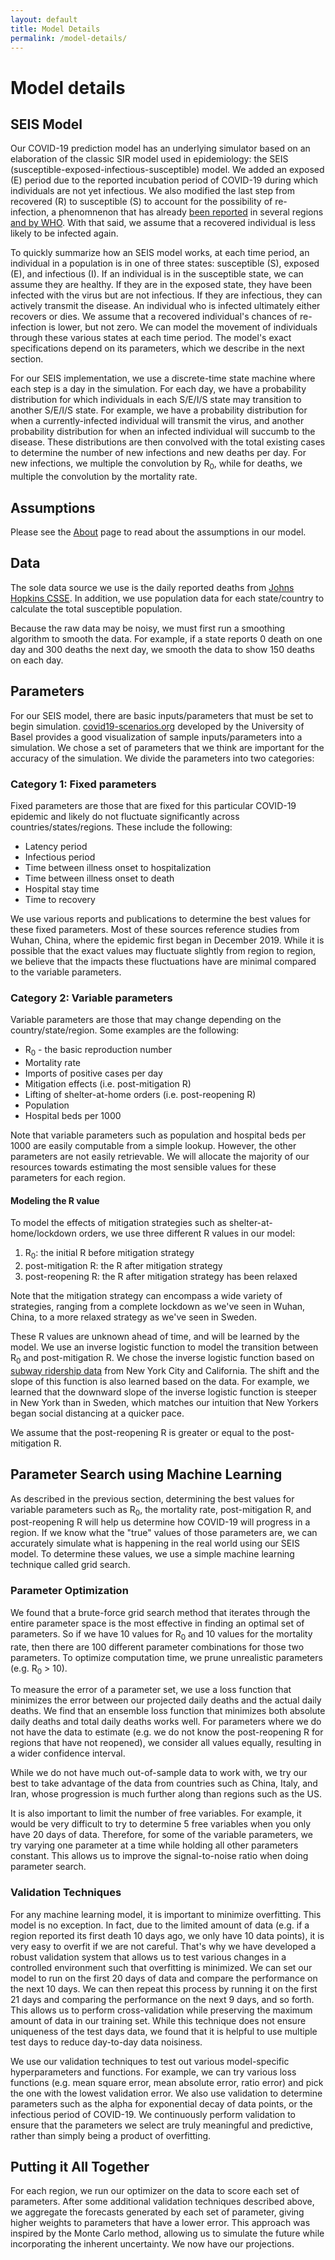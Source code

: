 ```yaml
---
layout: default
title: Model Details
permalink: /model-details/
---
```


# Model details

## SEIS Model

Our COVID-19 prediction model has an underlying simulator based on an elaboration of the classic SIR model used in epidemiology: the SEIS (susceptible-exposed-infectious-susceptible) model. We added an exposed (E) period due to the reported incubation period of COVID-19 during which individuals are not yet infectious. We also modified the last step from recovered (R) to susceptible (S) to account for the possibility of re-infection, a phenomnenon that has already [been reported](https://www.cnn.com/2020/04/17/health/south-korea-coronavirus-retesting-positive-intl-hnk/index.html) in several regions [and by WHO](https://news.sky.com/story/coronavirus-no-evidence-that-covid-19-survivors-have-immunity-who-warns-11975011). With that said, we assume that a recovered individual is less likely to be infected again.

To quickly summarize how an SEIS model works, at each time period, an individual in a population is in one of three states: susceptible (S), exposed (E), and infectious (I). If an individual is in the susceptible state, we can assume they are healthy. If they are in the exposed state, they have been infected with the virus but are not infectious. If they are infectious, they can actively transmit the disease. An individual who is infected ultimately either recovers or dies. We assume that a recovered individual's chances of re-infection is lower, but not zero. We can model the movement of individuals through these various states at each time period. The model's exact specifications depend on its parameters, which we describe in the next section.

For our SEIS implementation, we use a discrete-time state machine where each step is a day in the simulation. For each day, we have a probability distribution for which individuals in each S/E/I/S state may transition to another S/E/I/S state. For example, we have a probability distribution for when a currently-infected individual will transmit the virus, and another probability distribution for when an infected individual will succumb to the disease. These distributions are then convolved with the total existing cases to determine the number of new infections and new deaths per day. For new infections, we multiple the convolution by R<sub>0</sub>, while for deaths, we multiple the convolution by the mortality rate.

## Assumptions

Please see the [About](/about#assumptions) page to read about the assumptions in our model.

## Data

The sole data source we use is the daily reported deaths from [Johns Hopkins CSSE](https://github.com/CSSEGISandData/COVID-19/tree/master/csse_covid_19_data/csse_covid_19_daily_reports). In addition, we use population data for each state/country to calculate the total susceptible population.

Because the raw data may be noisy, we must first run a smoothing algorithm to smooth the data. For example, if a state reports 0 death on one day and 300 deaths the next day, we smooth the data to show 150 deaths on each day.

## Parameters

For our SEIS model, there are basic inputs/parameters that must be set to begin simulation. [covid19-scenarios.org](https://covid19-scenarios.org/) developed by the University of Basel provides a good visualization of sample inputs/parameters into a simulation. We chose a set of parameters that we think are important for the accuracy of the simulation. We divide the parameters into two categories:

### Category 1: Fixed parameters

Fixed parameters are those that are fixed for this particular COVID-19 epidemic and likely do not fluctuate significantly across countries/states/regions. These include the following:
- Latency period
- Infectious period
- Time between illness onset to hospitalization
- Time between illness onset to death
- Hospital stay time
- Time to recovery

We use various reports and publications to determine the best values for these fixed parameters. Most of these sources reference studies from Wuhan, China, where the epidemic first began in December 2019. While it is possible that the exact values may fluctuate slightly from region to region, we believe that the impacts these fluctuations have are minimal compared to the variable parameters.

### Category 2: Variable parameters

Variable parameters are those that may change depending on the country/state/region. Some examples are the following:
- R<sub>0</sub> - the basic reproduction number
- Mortality rate
- Imports of positive cases per day
- Mitigation effects (i.e. post-mitigation R)
- Lifting of shelter-at-home orders (i.e. post-reopening R)
- Population
- Hospital beds per 1000

Note that variable parameters such as population and hospital beds per 1000 are easily computable from a simple lookup. However, the other parameters are not easily retrievable. We will allocate the majority of our resources towards estimating the most sensible values for these parameters for each region.

#### Modeling the R value

To model the effects of mitigation strategies such as shelter-at-home/lockdown orders, we use three different R values in our model:

1) R<sub>0</sub>: the initial R before mitigation strategy
2) post-mitigation R: the R after mitigation strategy
3) post-reopening R: the R after mitigation strategy has been relaxed

Note that the mitigation strategy can encompass a wide variety of strategies, ranging from a complete lockdown as we've seen in Wuhan, China, to a more relaxed strategy as we've seen in Sweden.

These R values are unknown ahead of time, and will be learned by the model. We use an inverse logistic function to model the transition between R<sub>0</sub> and post-mitigation R. We chose the inverse logistic function based on [subway ridership data](https://twitter.com/youyanggu/status/1248844841733128192) from New York City and California. The shift and the slope of this function is also learned based on the data. For example, we learned that the downward slope of the inverse logistic function is steeper in New York than in Sweden, which matches our intuition that New Yorkers began social distancing at a quicker pace.

We assume that the post-reopening R is greater or equal to the post-mitigation R.

## Parameter Search using Machine Learning

As described in the previous section, determining the best values for variable parameters such as R<sub>0</sub>, the mortality rate, post-mitigation R, and post-reopening R will help us determine how COVID-19 will progress in a region. If we know what the "true" values of those parameters are, we can accurately simulate what is happening in the real world using our SEIS model. To determine these values, we use a simple machine learning technique called grid search.

### Parameter Optimization

We found that a brute-force grid search method that iterates through the entire parameter space is the most effective in finding an optimal set of parameters. So if we have 10 values for R<sub>0</sub> and 10 values for the mortality rate, then there are 100 different parameter combinations for those two parameters. To optimize computation time, we prune unrealistic parameters (e.g. R<sub>0</sub> > 10).

To measure the error of a parameter set, we use a loss function that minimizes the error between our projected daily deaths and the actual daily deaths. We find that an ensemble loss function that minimizes both absolute daily deaths and total daily deaths works well. For parameters where we do not have the data to estimate (e.g. we do not know the post-reopening R for regions that have not reopened), we consider all values equally, resulting in a wider confidence interval.

While we do not have much out-of-sample data to work with, we try our best to take advantage of the data from countries such as China, Italy, and Iran, whose progression is much further along than regions such as the US.

It is also important to limit the number of free variables. For example, it would be very difficult to try to determine 5 free variables when you only have 20 days of data. Therefore, for some of the variable parameters, we try varying one parameter at a time while holding all other parameters constant. This allows us to improve the signal-to-noise ratio when doing parameter search. 

### Validation Techniques

For any machine learning model, it is important to minimize overfitting. This model is no exception. In fact, due to the limited amount of data (e.g. if a region reported its first death 10 days ago, we only have 10 data points), it is very easy to overfit if we are not careful. That's why we have developed a robust validation system that allows us to test various changes in a controlled environment such that overfitting is minimized. We can set our model to run on the first 20 days of data and compare the performance on the next 10 days. We can then repeat this process by running it on the first 21 days and comparing the performance on the next 9 days, and so forth. This allows us to perform cross-validation while preserving the maximum amount of data in our training set. While this technique does not ensure uniqueness of the test days data, we found that it is helpful to use multiple test days to reduce day-to-day data noisiness.

We use our validation techniques to test out various model-specific hyperparameters and functions. For example, we can try various loss functions (e.g. mean square error, mean absolute error, ratio error) and pick the one with the lowest validation error. We also use validation to determine parameters such as the alpha for exponential decay of data points, or the infectious period of COVID-19. We continuously perform validation to ensure that the parameters we select are truly meaningful and predictive, rather than simply being a product of overfitting.

## Putting it All Together

For each region, we run our optimizer on the data to score each set of parameters. After some additional validation techniques described above, we aggregate the forecasts generated by each set of parameter, giving higher weights to parameters that have a lower error. This approach was inspired by the Monte Carlo method, allowing us to simulate the future while incorporating the inherent uncertainty. We now have our projections.
